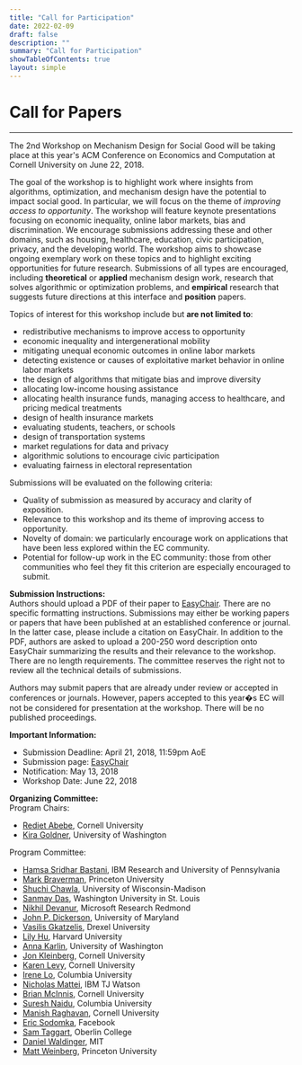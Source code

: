 ```yaml
---
title: "Call for Participation"
date: 2022-02-09
draft: false
description: ""
summary: "Call for Participation"
showTableOfContents: true
layout: simple
---
```

# Call for Papers

- - -

The 2nd Workshop on Mechanism Design for Social Good will be taking place at this year's ACM Conference on Economics and Computation at Cornell University on June 22, 2018.  
  
The goal of the workshop is to highlight work where insights from algorithms, optimization, and mechanism design have the potential to impact social good. In particular, we will focus on the theme of _improving access to opportunity_. The workshop will feature keynote presentations focusing on economic inequality, online labor markets, bias and discrimination. We encourage submissions addressing these and other domains, such as housing, healthcare, education, civic participation, privacy, and the developing world. The workshop aims to showcase ongoing exemplary work on these topics and to highlight exciting opportunities for future research. Submissions of all types are encouraged, including **theoretical** or **applied** mechanism design work, research that solves algorithmic or optimization problems, and **empirical** research that suggests future directions at this interface and **position** papers.  
  
Topics of interest for this workshop include but **are not limited to**:

*   redistributive mechanisms to improve access to opportunity
*   economic inequality and intergenerational mobility
*   mitigating unequal economic outcomes in online labor markets
*   detecting existence or causes of exploitative market behavior in online labor markets
*   the design of algorithms that mitigate bias and improve diversity
*   allocating low-income housing assistance
*   allocating health insurance funds, managing access to healthcare, and pricing medical treatments
*   design of health insurance markets
*   evaluating students, teachers, or schools
*   design of transportation systems
*   market regulations for data and privacy
*   algorithmic solutions to encourage civic participation
*   evaluating fairness in electoral representation

  
Submissions will be evaluated on the following criteria:

*   Quality of submission as measured by accuracy and clarity of exposition.
*   Relevance to this workshop and its theme of improving access to opportunity.
*   Novelty of domain: we particularly encourage work on applications that have been less explored within the EC community.
*   Potential for follow-up work in the EC community: those from other communities who feel they fit this criterion are especially encouraged to submit.

  
**Submission Instructions:**  
Authors should upload a PDF of their paper to [EasyChair](https://easychair.org/conferences/?conf=md4sg18). There are no specific formatting instructions. Submissions may either be working papers or papers that have been published at an established conference or journal. In the latter case, please include a citation on EasyChair. In addition to the PDF, authors are asked to upload a 200-250 word description onto EasyChair summarizing the results and their relevance to the workshop. There are no length requirements. The committee reserves the right not to review all the technical details of submissions.  
  
Authors may submit papers that are already under review or accepted in conferences or journals. However, papers accepted to this year�s EC will not be considered for presentation at the workshop. There will be no published proceedings.  
  
**Important Information:**

*   Submission Deadline: April 21, 2018, 11:59pm AoE
*   Submission page: [EasyChair](https://easychair.org/conferences/?conf=md4sg18)
*   Notification: May 13, 2018
*   Workshop Date: June 22, 2018

  
**Organizing Committee:**  
Program Chairs:

*   [Rediet Abebe](http://www.cs.cornell.edu/~red/), Cornell University
*   [Kira Goldner](http://homes.cs.washington.edu/~kgoldner/), University of Washington

Program Committee:

*   [Hamsa Sridhar Bastani](https://hamsabastani.github.io/), IBM Research and University of Pennsylvania
*   [Mark Braverman](http://www.cs.princeton.edu/~mbraverm/pmwiki/index.php?n=Site.Main?setview=display), Princeton University
*   [Shuchi Chawla](http://pages.cs.wisc.edu/~shuchi/), University of Wisconsin-Madison
*   [Sanmay Das](http://www.cse.wustl.edu/~sanmay/), Washington University in St. Louis
*   [Nikhil Devanur](http://www.nikhildevanur.com/), Microsoft Research Redmond
*   [John P. Dickerson](http://jpdickerson.com/), University of Maryland
*   [Vasilis Gkatzelis](https://www.cs.drexel.edu/~gkatz/), Drexel University
*   [Lily Hu](https://scholar.harvard.edu/lilyhu), Harvard University
*   [Anna Karlin](http://homes.cs.washington.edu/~karlin/), University of Washington
*   [Jon Kleinberg](https://www.cs.cornell.edu/home/kleinber/), Cornell University
*   [Karen Levy](http://www.karen-levy.net/), Cornell University
*   [Irene Lo](http://www.columbia.edu/~iyl2104/), Columbia University
*   [Nicholas Mattei](http://www.nickmattei.net/), IBM TJ Watson
*   [Brian McInnis](http://infosci.cornell.edu/forward-thinking-people/phds/brian-mcinnis), Cornell University
*   [Suresh Naidu](http://tuvalu.santafe.edu/~snaidu/), Columbia University
*   [Manish Raghavan](http://www.cs.cornell.edu/~manish/), Cornell University
*   [Eric Sodomka](https://research.fb.com/people/sodomka-eric/), Facebook
*   [Sam Taggart](http://www.samueltaggart.com/), Oberlin College
*   [Daniel Waldinger](http://economics.mit.edu/grad/dwalding), MIT
*   [Matt Weinberg](http://www.cs.princeton.edu/~smattw/), Princeton University